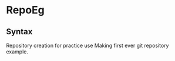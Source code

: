 # RepoEg
## Syntax

Repository creation for practice use 
Making first ever git repository example.

